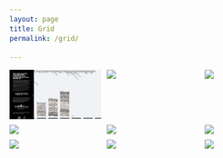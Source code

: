 ```yaml
---
layout: page
title: Grid
permalink: /grid/

---
```



<style>
.image-grid {
  display: grid;
  grid-template-columns: repeat(3, 1fr);
  grid-gap: 10px;
}

.image-grid img {
  width: 100%;
  height: auto;
}
</style>
  
<div class="image-grid">
  <img src="/imgs/Screenshot 2023-04-29 121824.png">
  <img src="image2.jpg">
  <img src="image3.jpg">
  <img src="image4.jpg">
  <img src="image5.jpg">
  <img src="image6.jpg">
  <img src="image7.jpg">
  <img src="image8.jpg">
  <img src="image9.jpg">
</div>
